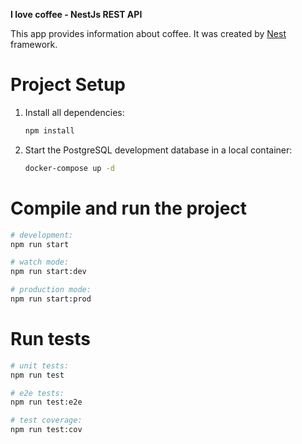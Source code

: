 **I love coffee - NestJs REST API**

This app provides information about coffee. It was created by [Nest](https://nestjs.com) framework.

# Project Setup

1. Install all dependencies:
   ```bash
   npm install
   ```
2. Start the PostgreSQL development database in a local container:
   ```bash
   docker-compose up -d
   ```

# Compile and run the project

```bash
# development:
npm run start

# watch mode:
npm run start:dev

# production mode:
npm run start:prod
```

# Run tests

```bash
# unit tests:
npm run test

# e2e tests:
npm run test:e2e

# test coverage:
npm run test:cov
```
